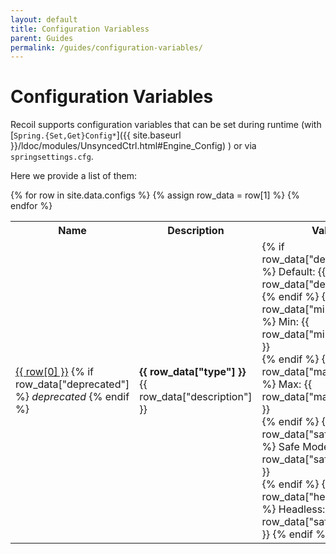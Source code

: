 ```yaml
---
layout: default
title: Configuration Variabless
parent: Guides
permalink: /guides/configuration-variables/
---
```


# Configuration Variables

Recoil supports configuration variables that can be set during runtime
(with
[`Spring.{Set,Get}Config*`]({{ site.baseurl }}/ldoc/modules/UnsyncedCtrl.html#Engine_Config)
) or via `springsettings.cfg`.

Here we provide a list of them:

<table>
  <tr>
    <th>Name</th>
    <th>Description</th>
    <th>Values</th>
  </tr>
  {% for row in site.data.configs %}
    {% assign row_data = row[1] %}
    <tr>
      <td>
        <a href="{{ site.gh_edit_repository }}/{{ site.gh_edit_view_mode }}/{{ site.gh_edit_branch }}/{{ row_data["declarationFile"]  | remove: "/spring/" }}#L{{ row_data["declarationLine"] }}">{{ row[0] }}</a>
        {% if row_data["deprecated"] %} <em>deprecated</em> {% endif %}
      </td>
      <td>
        <b>{{ row_data["type"] }}</b> {{ row_data["description"] }}
      </td>
      <td>
        {% if row_data["defaultValue"] %} Default: {{ row_data["defaultValue"] }} <br> {% endif %}
        {% if row_data["minimumValue"] %} Min: {{ row_data["minimumValue"] }} <br> {% endif %}
        {% if row_data["maximumValue"] %} Max: {{ row_data["maximumValue"] }} <br> {% endif %}
        {% if row_data["safemodeValue"] %} Safe Mode: {{ row_data["safemodeValue"] }} <br> {% endif %}
        {% if row_data["headlessValue"] %} Headless: {{ row_data["safemodeValue"] }} {% endif %}
      </td>
    </tr>
  {% endfor %}
</table>

